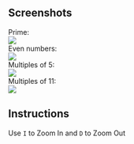 ## Screenshots
Prime:
<br>
<img src="https://raw.githubusercontent.com/Datavorous/PlottingOnPolarCoordSys/main/media/prime.PNG">
<br>
Even numbers:
<br>
<img src="https://raw.githubusercontent.com/Datavorous/PlottingOnPolarCoordSys/main/media/2.PNG">
<br>
Multiples of 5:
<br>
<img src="https://raw.githubusercontent.com/Datavorous/PlottingOnPolarCoordSys/main/media/5.PNG">
<br>
Multiples of 11:
<br>
<img src="https://raw.githubusercontent.com/Datavorous/PlottingOnPolarCoordSys/main/media/11.PNG">
<br>
## Instructions
Use ```I``` to Zoom In and ```D``` to Zoom Out

